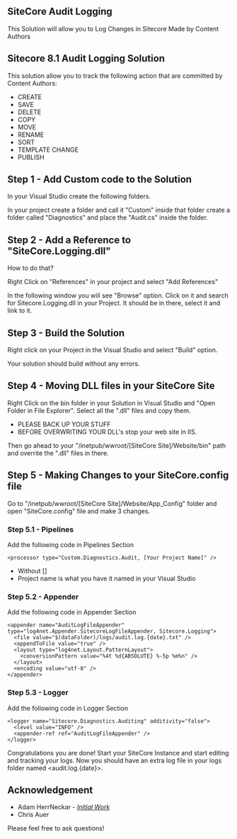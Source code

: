 ## SiteCore Audit Logging

This Solution will allow you to Log Changes in Sitecore Made by Content Authors

## Sitecore 8.1 Audit Logging Solution

This solution allow you to track the following action that are committed by Content Authors:
* CREATE
* SAVE
* DELETE
* COPY
* MOVE
* RENAME
* SORT
* TEMPLATE CHANGE
* PUBLISH

## Step 1 - Add Custom code to the Solution

In your Visual Studio create the following folders.

In your project create a folder and call it  "Custom" inside that folder create a folder called "Diagnostics" and place the "Audit.cs" inside the folder.

## Step 2 - Add a Reference to "SiteCore.Logging.dll"

How to do that?

Right Click on "References" in your project and select "Add References"

In the following window you will see "Browse" option. Click on it and search for Sitecore.Logging.dll in your Project. It should be in there, select it and link to it.

## Step 3 - Build the Solution

Right click on your Project in the Visual Studio and select "Build" option.

Your solution should build without any errors.

## Step 4 - Moving DLL files in your SiteCore Site

Right Click on the bin folder in your Solution in Visual Studio and "Open Folder in File Explorer". Select all the ".dll" files and copy them.

* PLEASE BACK UP YOUR STUFF
* BEFORE OVERWRITING YOUR DLL's stop your web site in IIS.

Then go ahead to your "/inetpub/wwroot/[SiteCore Site]/Website/bin" path and overrite the ".dll" files in there.

## Step 5 - Making Changes to your SiteCore.config file

Go to "/inetpub/wwroot/[SiteCore Site]/Website/App_Config" folder and open "SiteCore.config" file and make 3 changes.

### Step 5.1 - Pipelines

Add the following code in Pipelines Section
```
<processor type="Custom.Diagnostics.Audit, [Your Project Name]" />
```
* Without []
* Project name is what you have it named in your Visual Studio

### Step 5.2 - Appender

Add the following code in Appender Section

```
<appender name="AuditLogFileAppender" type="log4net.Appender.SitecoreLogFileAppender, Sitecore.Logging">
  <file value="$(dataFolder)/logs/audit.log.{date}.txt" />
  <appendToFile value="true" />
  <layout type="log4net.Layout.PatternLayout">
	<conversionPattern value="%4t %d{ABSOLUTE} %-5p %m%n" />
  </layout>
  <encoding value="utf-8" />
</appender>
```

### Step 5.3 - Logger

Add the following code in Logger Section

```
<logger name="Sitecore.Diagnostics.Auditing" additivity="false">
  <level value="INFO" />
  <appender-ref ref="AuditLogFileAppender" />
</logger>
```


Congratulations you are done! 
Start your SiteCore Instance and start editing and tracking your logs. 
Now you should have an extra log file in your logs folder named <audit.log.{date}>.

## Acknowledgement

* Adam HerrNeckar - *[Initial Work](http://info.exsquared.com/ex-squared-blog/logging-changes-in-sitecore-made-by-content-authors#web_config)*
* Chris Auer

Please feel free to ask questions!
